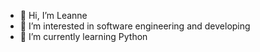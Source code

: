 - 👋 Hi, I’m Leanne
- 👀 I’m interested in software engineering and developing
- 🌱 I’m currently learning Python
